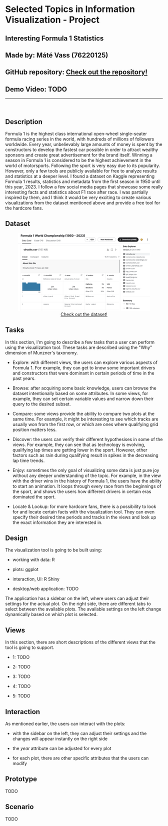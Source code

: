 # Selected Topics in Information Visualization - Project

## Interesting Formula 1 Statistics
## Made by: Máté Vass (76220125)
## GitHub repository: <a href="https://github.com/material1999/f1-visualization">Check out the repository!</a>
## Demo Video: TODO

---

<br>

## Description

Formula 1 is the highest class international open-wheel single-seater formula racing series in the world, with hundreds of millions of followers worldwide. Every year, unbelievably large amounts of money is spent by the constructors to develop the fastest car possible in order to attract wealthy sponsors and create great advertisement for the brand itself. Winning a season in Formula 1 is considered to be the highest achievement in the world of motorsports. Following the sport is very easy due to its popularity. However, only a few tools are publicly available for free to analyze results and statistics at a deeper level.
I found a dataset on Kaggle representing Formula 1 results, statistics and metadata from the first season in 1950 until this year, 2023. I follow a few social media pages that showcase some really interesting facts and statistics about F1 race after race. I was partially inspired by them, and I think it would be very exciting to create various visualizations from the dataset mentioned above and provide a free tool for the hardcore fans.

## Dataset

<figure>
  <img src="pictures/1.png"/>
  <figcaption style="text-align: center;"><a href="https://www.kaggle.com/datasets/rohanrao/formula-1-world-championship-1950-2020">Check out the dataset!</a></figcaption>
</figure>

<div style="page-break-after: always;"></div>

## Tasks

In this section, I'm going to describe a few tasks that a user can perform using the visualization tool. These tasks are described using the "Why" dimension of Munzner's taxonomy.

- Explore: with different views, the users can explore various aspects of Formula 1. For example, they can get to know some important drivers and constructors that were dominant in certain periods of time in the past years.

- Browse: after acquiring some basic knowledge, users can browse the dataset intentionally based on some attributes. In some views, for example, they can set certain variable values and narrow down their query to the desired subset.

- Compare: some views provide the ability to compare two plots at the same time. For example, it might be interesting to see which tracks are usually won from the first row, or which are ones where qualifying grid position matters less.

- Discover: the users can verify their different hypothesises in some of the views. For example, they can see that as technology is evolving, qualifying lap times are getting lower in the sport. However, other factors such as rain during qualifying result in spikes in the decreasing lap time trends.

- Enjoy: sometimes the only goal of visualizing some data is just pure joy without any deeper understanding of the topic. For example, in the view with the driver wins in the history of Formula 1, the users have the ability to start an animation. It loops through every race from the beginnings of the sport, and shows the users how different drivers in certain eras dominated the sport.

- Locate & Lookup: for more hardcore fans, there is a possibility to look for and locate certain facts with the visualization tool. They can even specify their desired time periods and tracks in the views and look up the exact information they are interested in.

<div style="page-break-after: always;"></div>

## Design

The visualization tool is going to be built using:

- working with data: R

- plots: ggplot

- interaction, UI: R Shiny

- desktop/web application: TODO

The application has a sidebar on the left, where users can adjust their settings for the actual plot. On the right side, there are different tabs to select between the available plots. The available settings on the left change dynamically based on which plot is selected.

<div style="page-break-after: always;"></div>

## Views

In this section, there are short descriptions of the different views that the tool is going to support.

- 1: TODO

- 2: TODO

- 3: TODO

- 4: TODO

- 5: TODO

<div style="page-break-after: always;"></div>

## Interaction

As mentioned earlier, the users can interact with the plots:

- with the sidebar on the left, they can adjust their settings and the changes will appear instantly on the right side

- the *year* attribute can be adjusted for every plot

- for each plot, there are other specific attributes that the users can modify

<div style="page-break-after: always;"></div>

## Prototype

TODO

<div style="page-break-after: always;"></div>

## Scenario

TODO